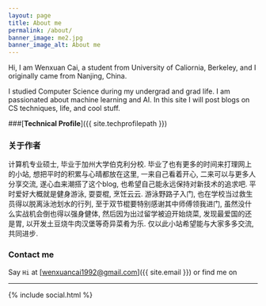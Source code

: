 ```yaml
---
layout: page
title: About me
permalink: /about/
banner_image: me2.jpg
banner_image_alt: About me
---
```


Hi, I am Wenxuan Cai, a student from University of Caliornia, Berkeley, and I originally came from Nanjing, China.

I studied Computer Science during my undergrad and grad life. I am passionated about machine learning and AI. In this site I will post blogs on CS techniques, life, and cool stuff.

###[**Technical Profile**]({{ site.techprofilepath }})

### 关于作者

计算机专业硕士, 毕业于加州大学伯克利分校. 毕业了也有更多的时间来打理网上的小站, 想把平时的积累与心晴都放在这里, 一来自己看着开心, 二来可以与更多人分享交流, 遂心血来潮搭了这个blog, 也希望自己能永远保持对新技术的追求吧. 平时爱好大概就是健身游泳, 耍耍棍, 烹饪云云. 游泳野路子入门, 也在学校当过救生员得以脱离泳池划水的行列, 至于双节棍要特别感谢其中师傅领我进门, 虽然没什么实战机会倒也得以强身健体, 然后因为出过留学被迫开始烧菜, 发现最爱国的还是胃, 以开发土豆烧牛肉汉堡等奇异菜肴为乐. 仅以此小站希望能与大家多多交流, 共同进步.

### Contact me

Say `Hi` at [wenxuancai1992@gmail.com]({{ site.email }}) or find
me on

---

{% include social.html %}

[pw]: http://processwire.com
[jekyll]: http://jekyllrb.com
